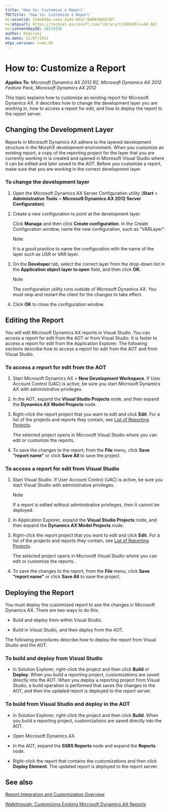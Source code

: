```yaml
---
title: 'How to: Customize a Report'
TOCTitle: 'How to: Customize a Report'
ms:assetid: 334e03ba-cee1-4a45-83a7-9b0030802367
ms:mtpsurl: https://technet.microsoft.com/library/Cc569485(v=AX.60)
ms:contentKeyID: 28119336
author: Khairunj
ms.date: 11/07/2012
mtps_version: v=AX.60
---
```


# How to: Customize a Report 


_**Applies To:** Microsoft Dynamics AX 2012 R2, Microsoft Dynamics AX 2012 Feature Pack, Microsoft Dynamics AX 2012_

This topic explains how to customize an existing report for Microsoft Dynamics AX. It describes how to change the development layer you are working in, how to access a report for edit, and how to deploy the report to the report server.

## Changing the Development Layer

Reports in Microsoft Dynamics AX adhere to the layered development structure in the MorphX development environment. When you customize an existing report, a copy of the reporting project for the layer that you are currently working in is created and opened in Microsoft Visual Studio where it can be edited and later saved to the AOT. Before you customize a report, make sure that you are working in the correct development layer.

### To change the development layer

1.  Open the Microsoft Dynamics AX Server Configuration utility (**Start** \> **Administrative Tools** \> **Microsoft Dynamics AX 2012 Server Configuration**).

2.  Create a new configuration to point at the development layer.
    
    Click **Manage** and then click **Create configuration**. In the Create Configuration window, name the new configuration, such as "VARLayer".
    

    > [!NOTE]
    > <P>It is a good practice to name the configuration with the name of the layer such as USR or VAR layer.</P>



3.  On the **Developer** tab, select the correct layer from the drop-down list in the **Application object layer to open** field, and then click **OK**.
    

    > [!NOTE]
    > <P>The configuration utility runs outside of Microsoft Dynamics AX. You must stop and restart the client for the changes to take effect.</P>



4.  Click **OK** to close the configuration window.

## Editing the Report

You will edit Microsoft Dynamics AX reports in Visual Studio. You can access a report for edit from the AOT or from Visual Studio. It is faster to access a report for edit from the Application Explorer. The following sections describe how to access a report for edit from the AOT and from Visual Studio.

### To access a report for edit from the AOT

1.  Start Microsoft Dynamics AX \> **New Development Workspace**. If User Account Control (UAC) is active, be sure you start Microsoft Dynamics AX with administrative privileges.

2.  In the AOT, expand the **Visual Studio Projects** node, and then expand the **Dynamics AX Model Projects** node.

3.  Right-click the report project that you want to edit and click **Edit**. For a list of the projects and reports they contain, see [List of Reporting Projects](list-of-reporting-projects.md).
    
    The selected project opens in Microsoft Visual Studio where you can edit or customize the reports.

4.  To save the changes to the report, from the **File** menu, click **Save “report name”** or click **Save All** to save the project.

### To access a report for edit from Visual Studio

1.  Start Visual Studio. If User Account Control (UAC) is active, be sure you start Visual Studio with administrative privileges.
    

    > [!NOTE]
    > <P>If a report is edited without administrative privileges, then it cannot be deployed.</P>



2.  In Application Explorer, expand the **Visual Studio Projects** node, and then expand the **Dynamics AX Model Projects** node.

3.  Right-click the report project that you want to edit and click **Edit**. For a list of the projects and reports they contain, see [List of Reporting Projects](list-of-reporting-projects.md).
    
    The selected project opens in Microsoft Visual Studio where you can edit or customize the reports.

4.  To save the changes to the report, from the **File** menu, click **Save “report name”** or click **Save All** to save the project.

## Deploying the Report

You must deploy the customized report to see the changes in Microsoft Dynamics AX. There are two ways to do this.

  - Build and deploy from within Visual Studio.

  - Build in Visual Studio, and then deploy from the AOT.

The following procedures describe how to deploy the report from Visual Studio and the AOT.

### To build and deploy from Visual Studio

  - In Solution Explorer, right-click the project and then click **Build** or **Deploy**. When you build a reporting project, customizations are saved directly into the AOT. When you deploy a reporting project from Visual Studio, a build operation is performed that saves the changes to the AOT, and then the updated report is deployed to the report server.

### To build from Visual Studio and deploy in the AOT

  - In Solution Explorer, right-click the project and then click **Build**. When you build a reporting project, customizations are saved directly into the AOT.

  - Open Microsoft Dynamics AX.

  - In the AOT, expand the **SSRS Reports** node and expand the **Reports** node.

  - Right-click the report that contains the customizations and then click **Deploy Element**. The updated report is deployed to the report server.

## See also

[Report Integration and Customization Overview](report-integration-and-customization-overview.md)

[Walkthrough: Customizing Existing Microsoft Dynamics AX Reports](walkthrough-customizing-existing-microsoft-dynamics-ax-reports.md)


